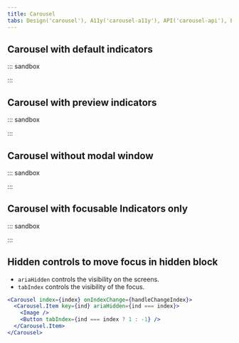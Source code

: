 ```yaml
---
title: Carousel
tabs: Design('carousel'), A11y('carousel-a11y'), API('carousel-api'), Example('carousel-code'), Changelog('carousel-changelog')
---
```


## Carousel with default indicators

::: sandbox

<script lang="tsx">
  export Demo from './examples/carousel_with_default_indicators.tsx';
</script>

:::

## Carousel with preview indicators

::: sandbox

<script lang="tsx">
  export Demo from './examples/carousel_with_preview_indicators.tsx';
</script>

:::

## Carousel without modal window

::: sandbox

<script lang="tsx">
  export Demo from './examples/carousel_without_modal_window.tsx';
</script>

:::

## Carousel with focusable Indicators only

::: sandbox

<script lang="tsx">
  export Demo from './examples/carousel_with_indicators_only.tsx';
</script>

:::

## Hidden controls to move focus in hidden block

- `ariaHidden` controls the visibility on the screens.
- `tabIndex` controls the visibility of the focus.

```jsx
<Carousel index={index} onIndexChange={handleChangeIndex}>
  <Carousel.Item key={ind} ariaHidden={ind === index}>
    <Image />
    <Button tabIndex={ind === index ? 1 : -1} />
  </Carousel.Item>
</Carousel>
```


